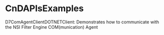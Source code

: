# CnDAPIsExamples
D7ComAgentClientDOTNETClient: Demonstrates how to communicate with the NSI Filter Engine COM(munication) Agent
